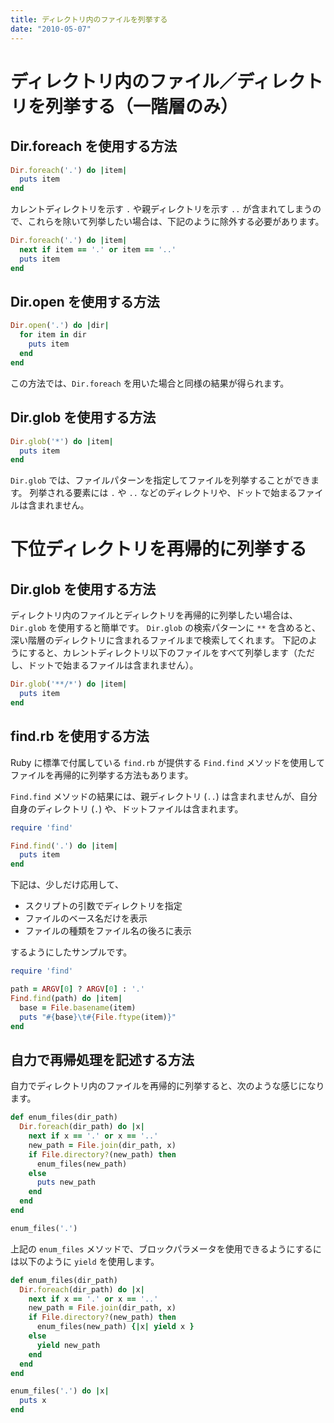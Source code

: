 ```yaml
---
title: ディレクトリ内のファイルを列挙する
date: "2010-05-07"
---
```


ディレクトリ内のファイル／ディレクトリを列挙する（一階層のみ）
====

Dir.foreach を使用する方法
----
```ruby
Dir.foreach('.') do |item|
  puts item
end
```

カレントディレクトリを示す `.` や親ディレクトリを示す `..` が含まれてしまうので、これらを除いて列挙したい場合は、下記のように除外する必要があります。

```ruby
Dir.foreach('.') do |item|
  next if item == '.' or item == '..'
  puts item
end
```

Dir.open を使用する方法
----
```ruby
Dir.open('.') do |dir|
  for item in dir
    puts item
  end
end
```

この方法では、`Dir.foreach` を用いた場合と同様の結果が得られます。

Dir.glob を使用する方法
----
```ruby
Dir.glob('*') do |item|
  puts item
end
```

`Dir.glob` では、ファイルパターンを指定してファイルを列挙することができます。
列挙される要素には `.` や `..` などのディレクトリや、ドットで始まるファイルは含まれません。


下位ディレクトリを再帰的に列挙する
====

Dir.glob を使用する方法
----
ディレクトリ内のファイルとディレクトリを再帰的に列挙したい場合は、`Dir.glob` を使用すると簡単です。
`Dir.glob` の検索パターンに `**` を含めると、深い階層のディレクトリに含まれるファイルまで検索してくれます。
下記のようにすると、カレントディレクトリ以下のファイルをすべて列挙します（ただし、ドットで始まるファイルは含まれません）。

```ruby
Dir.glob('**/*') do |item|
  puts item
end
```


find.rb を使用する方法
----
Ruby に標準で付属している `find.rb` が提供する `Find.find` メソッドを使用してファイルを再帰的に列挙する方法もあります。

`Find.find` メソッドの結果には、親ディレクトリ (`..`) は含まれませんが、自分自身のディレクトリ (`.`) や、ドットファイルは含まれます。

```ruby
require 'find'

Find.find('.') do |item|
  puts item
end
```

下記は、少しだけ応用して、

* スクリプトの引数でディレクトリを指定
* ファイルのベース名だけを表示
* ファイルの種類をファイル名の後ろに表示

するようにしたサンプルです。

```ruby
require 'find'

path = ARGV[0] ? ARGV[0] : '.'
Find.find(path) do |item|
  base = File.basename(item)
  puts "#{base}\t#{File.ftype(item)}"
end
```

自力で再帰処理を記述する方法
----

自力でディレクトリ内のファイルを再帰的に列挙すると、次のような感じになります。

```ruby
def enum_files(dir_path)
  Dir.foreach(dir_path) do |x|
    next if x == '.' or x == '..'
    new_path = File.join(dir_path, x)
    if File.directory?(new_path) then
      enum_files(new_path)
    else
      puts new_path
    end
  end
end

enum_files('.')
```

上記の `enum_files` メソッドで、ブロックパラメータを使用できるようにするには以下のように `yield` を使用します。

```ruby
def enum_files(dir_path)
  Dir.foreach(dir_path) do |x|
    next if x == '.' or x == '..'
    new_path = File.join(dir_path, x)
    if File.directory?(new_path) then
      enum_files(new_path) {|x| yield x }
    else
      yield new_path
    end
  end
end

enum_files('.') do |x|
  puts x
end
```

